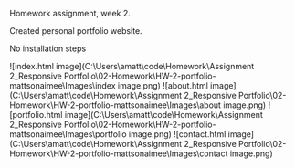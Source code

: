 Homework assignment, week 2.

Created personal portfolio website.

No installation steps

![index.html image](C:\Users\amatt\code\Homework\Assignment 2_Responsive Portfolio\02-Homework\HW-2-portfolio-mattsonaimee\Images\index image.png)
![about.html image](C:\Users\amatt\code\Homework\Assignment 2_Responsive Portfolio\02-Homework\HW-2-portfolio-mattsonaimee\Images\about image.png)
![portfolio.html image](C:\Users\amatt\code\Homework\Assignment 2_Responsive Portfolio\02-Homework\HW-2-portfolio-mattsonaimee\Images\portfolio image.png)
![contact.html image](C:\Users\amatt\code\Homework\Assignment 2_Responsive Portfolio\02-Homework\HW-2-portfolio-mattsonaimee\Images\contact image.png)